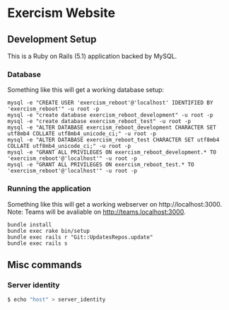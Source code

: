 # Exercism Website

## Development Setup

This is a Ruby on Rails (5.1) application backed by MySQL.

### Database

Something like this will get a working database setup:

```
mysql -e "CREATE USER 'exercism_reboot'@'localhost' IDENTIFIED BY 'exercism_reboot'" -u root -p
mysql -e "create database exercism_reboot_development" -u root -p
mysql -e "create database exercism_reboot_test" -u root -p
mysql -e "ALTER DATABASE exercism_reboot_development CHARACTER SET utf8mb4 COLLATE utf8mb4_unicode_ci;" -u root -p
mysql -e "ALTER DATABASE exercism_reboot_test CHARACTER SET utf8mb4 COLLATE utf8mb4_unicode_ci;" -u root -p
mysql -e "GRANT ALL PRIVILEGES ON exercism_reboot_development.* TO 'exercism_reboot'@'localhost'" -u root -p
mysql -e "GRANT ALL PRIVILEGES ON exercism_reboot_test.* TO 'exercism_reboot'@'localhost'" -u root -p
```

### Running the application

Something like this will get a working webserver on http://localhost:3000.
Note: Teams will be avaliable on http://teams.localhost:3000.

```
bundle install
bundle exec rake bin/setup
bundle exec rails r "Git::UpdatesRepos.update"
bundle exec rails s
```

## Misc commands
### Server identity

```bash
$ echo "host" > server_identity
```
